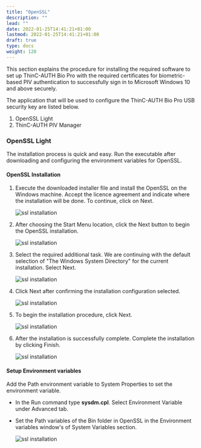 ```yaml
---
title: "OpenSSL"
description: ""
lead: ""
date: 2022-01-25T14:41:21+01:00
lastmod: 2022-01-25T14:41:21+01:00
draft: true
type: docs
weight: 120
---
```


This section explains the procedure for installing the required software to set up ThinC-AUTH Bio Pro with the required certificates for biometric-based PIV authentication to successfully sign in to Microsoft Windows 10 and above securely.

The application that will be used to configure the ThinC-AUTH Bio Pro USB security key are listed below.

1. OpenSSL Light
2. ThinC-AUTH PIV Manager

### OpenSSL Light

The installation process is quick and easy. Run the executable after downloading and configuring the environment variables for OpenSSL.

#### OpenSSL Installation

1. Execute the downloaded installer file and install the OpenSSL on the Windows machine. Accept the licence agreement and indicate where the installation will be done. To continue, click on Next.

    ![ssl installation](images/OpenSSL_004.png)

2. After choosing the Start Menu location, click the Next button to begin the OpenSSL installation.

    ![ssl installation](images/OpenSSL_005.png)

3. Select the required additional task. We are continuing with the default selection of "The Windows System Directory" for the current installation. Select Next.

    ![ssl installation](images/OpenSSL_006.png)

4. Click Next after confirming the installation configuration selected.

    ![ssl installation](images/OpenSSL_007.png)

5. To begin the installation procedure, click Next.

    ![ssl installation](images/OpenSSL_008.png)

6. After the installation is successfully complete. Complete the installation by clicking Finish.

    ![ssl installation](images/OpenSSL_009.png)

#### Setup Environment variables

Add the Path environment variable to System Properties to set the environment variable.

* In the Run command type **sysdm.cpl**. Select Environment Variable under Advanced tab.

* Set the Path variables of the Bin folder in OpenSSL in the Environment variables window's of System Variables section.

    ![ssl installation](images/OpenSSL_012.png)
